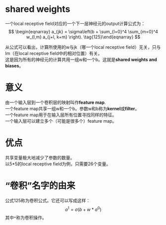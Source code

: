 # shared weights
一个local receptive field对应的一个下一层神经元的output计算公式为：  
$$
\begin{eqnarray} 
 a_{jk} = \sigma\left(b + \sum_{l=0}^4 \sum_{m=0}^4  w_{l,m} a_{j+l, k+m} \right).
\tag{125}\end{eqnarray}
$$

从公式可以看出，计算所使用的w与jk（哪一个local receptive field）无关，只与lm（在local receptive field中的相对位置）有关。  
这是因为所有的神经元的计算共用一组w和一个b。这就是**shared weights and biases**。  

# 意义

由一个输入层到一个卷积层的映射叫作**feature map**.  
一个feature map共享一组w和一个b。参数w和b称为**kernel**或**filter**。  
一个feature map用于在输入层所有位置寻找同样的特征。  
一个输入层可以建立多个（可能是很多个）feature map。  

# 优点  

共享变量极大地减少了参数的数量。  
以5*5的local receptive field为例，只需要26个变量。  

# “卷积”名字的由来  

公式125称为卷积公式。它还可以写成这样：  
$$
a^1 = \sigma(b + w * a^0)
$$
其中`*`称为卷积操作。  